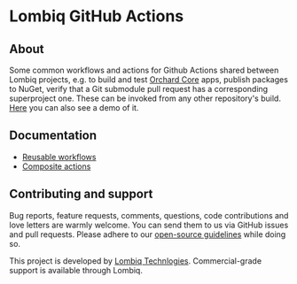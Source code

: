 # Lombiq GitHub Actions

## About

Some common workflows and actions for Github Actions shared between Lombiq projects, e.g. to build and test [Orchard Core](https://www.orchardcore.net/) apps, publish packages to NuGet, verify that a Git submodule pull request has a corresponding superproject one. These can be invoked from any other repository's build. [Here](https://www.youtube.com/watch?v=bhMnX0TsybM) you can also see a demo of it.

## Documentation

- [Reusable workflows](Docs/Workflows.md)
- [Composite actions](Docs/Actions.md)

## Contributing and support

Bug reports, feature requests, comments, questions, code contributions and love letters are warmly welcome. You can send them to us via GitHub issues and pull requests. Please adhere to our [open-source guidelines](https://lombiq.com/open-source-guidelines) while doing so.

This project is developed by [Lombiq Technlogies](https://lombiq.com/). Commercial-grade support is available through Lombiq.
